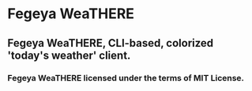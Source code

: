 # Fegeya WeaTHERE
## Fegeya WeaTHERE, CLI-based, colorized 'today's weather' client. 

### Fegeya WeaTHERE licensed under the terms of MIT License.
